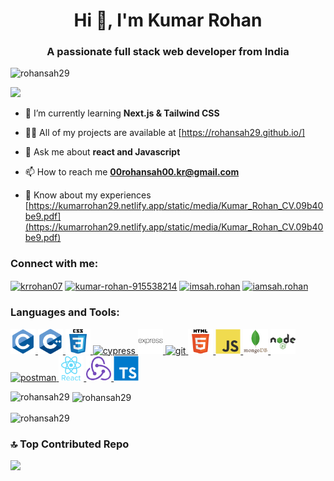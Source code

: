 <h1 align="center">Hi 👋, I'm Kumar Rohan</h1>
<h3 align="center">A passionate full stack web developer from India</h3>

<p align="left"> <img src="https://komarev.com/ghpvc/?username=rohansah29&label=Profile%20views&color=0e75b6&style=flat" alt="rohansah29" /> </p>

<p align="left"> <img src="https://media.licdn.com/dms/image/D4D16AQF1_FuZwNyw9A/profile-displaybackgroundimage-shrink_350_1400/0/1681572673771?e=1707955200&v=beta&t=wUntY6nfLTou3y3QyvwJ1EdPZ28BCov9nRjzoSQ8DQ8"></p>

- 🌱 I’m currently learning **Next.js & Tailwind CSS**

- 👨‍💻 All of my projects are available at [https://rohansah29.github.io/]

- 💬 Ask me about **react and Javascript**

- 📫 How to reach me **00rohansah00.kr@gmail.com**

- 📄 Know about my experiences [https://kumarrohan29.netlify.app/static/media/Kumar_Rohan_CV.09b40be9.pdf](https://kumarrohan29.netlify.app/static/media/Kumar_Rohan_CV.09b40be9.pdf)

<h3 align="left">Connect with me:</h3>
<p align="left">
<a href="https://twitter.com/krrohan07" target="blank"><img align="center" src="https://raw.githubusercontent.com/rahuldkjain/github-profile-readme-generator/master/src/images/icons/Social/twitter.svg" alt="krrohan07" height="30" width="40" /></a>
<a href="https://linkedin.com/in/kumar-rohan-915538214" target="blank"><img align="center" src="https://raw.githubusercontent.com/rahuldkjain/github-profile-readme-generator/master/src/images/icons/Social/linked-in-alt.svg" alt="kumar-rohan-915538214" height="30" width="40" /></a>
<a href="https://fb.com/imsah.rohan" target="blank"><img align="center" src="https://raw.githubusercontent.com/rahuldkjain/github-profile-readme-generator/master/src/images/icons/Social/facebook.svg" alt="imsah.rohan" height="30" width="40" /></a>
<a href="https://instagram.com/iamsah.rohan" target="blank"><img align="center" src="https://raw.githubusercontent.com/rahuldkjain/github-profile-readme-generator/master/src/images/icons/Social/instagram.svg" alt="iamsah.rohan" height="30" width="40" /></a>
</p>

<h3 align="left">Languages and Tools:</h3>
<p align="left"> <a href="https://www.cprogramming.com/" target="_blank" rel="noreferrer"> <img src="https://raw.githubusercontent.com/devicons/devicon/master/icons/c/c-original.svg" alt="c" width="40" height="40"/> </a> <a href="https://www.w3schools.com/cpp/" target="_blank" rel="noreferrer"> <img src="https://raw.githubusercontent.com/devicons/devicon/master/icons/cplusplus/cplusplus-original.svg" alt="cplusplus" width="40" height="40"/> </a> <a href="https://www.w3schools.com/css/" target="_blank" rel="noreferrer"> <img src="https://raw.githubusercontent.com/devicons/devicon/master/icons/css3/css3-original-wordmark.svg" alt="css3" width="40" height="40"/> </a> <a href="https://www.cypress.io" target="_blank" rel="noreferrer"> <img src="https://raw.githubusercontent.com/simple-icons/simple-icons/6e46ec1fc23b60c8fd0d2f2ff46db82e16dbd75f/icons/cypress.svg" alt="cypress" width="40" height="40"/> </a> <a href="https://expressjs.com" target="_blank" rel="noreferrer"> <img src="https://raw.githubusercontent.com/devicons/devicon/master/icons/express/express-original-wordmark.svg" alt="express" width="40" height="40"/> </a> <a href="https://git-scm.com/" target="_blank" rel="noreferrer"> <img src="https://www.vectorlogo.zone/logos/git-scm/git-scm-icon.svg" alt="git" width="40" height="40"/> </a> <a href="https://www.w3.org/html/" target="_blank" rel="noreferrer"> <img src="https://raw.githubusercontent.com/devicons/devicon/master/icons/html5/html5-original-wordmark.svg" alt="html5" width="40" height="40"/> </a> <a href="https://developer.mozilla.org/en-US/docs/Web/JavaScript" target="_blank" rel="noreferrer"> <img src="https://raw.githubusercontent.com/devicons/devicon/master/icons/javascript/javascript-original.svg" alt="javascript" width="40" height="40"/> </a> <a href="https://www.mongodb.com/" target="_blank" rel="noreferrer"> <img src="https://raw.githubusercontent.com/devicons/devicon/master/icons/mongodb/mongodb-original-wordmark.svg" alt="mongodb" width="40" height="40"/> </a> <a href="https://nodejs.org" target="_blank" rel="noreferrer"> <img src="https://raw.githubusercontent.com/devicons/devicon/master/icons/nodejs/nodejs-original-wordmark.svg" alt="nodejs" width="40" height="40"/> </a> <a href="https://postman.com" target="_blank" rel="noreferrer"> <img src="https://www.vectorlogo.zone/logos/getpostman/getpostman-icon.svg" alt="postman" width="40" height="40"/> </a> <a href="https://reactjs.org/" target="_blank" rel="noreferrer"> <img src="https://raw.githubusercontent.com/devicons/devicon/master/icons/react/react-original-wordmark.svg" alt="react" width="40" height="40"/> </a> <a href="https://redux.js.org" target="_blank" rel="noreferrer"> <img src="https://raw.githubusercontent.com/devicons/devicon/master/icons/redux/redux-original.svg" alt="redux" width="40" height="40"/> </a> <a href="https://www.typescriptlang.org/" target="_blank" rel="noreferrer"> <img src="https://raw.githubusercontent.com/devicons/devicon/master/icons/typescript/typescript-original.svg" alt="typescript" width="40" height="40"/> </a> </p>

<p><img align="left" src="https://github-readme-stats.vercel.app/api/top-langs?username=rohansah29&show_icons=true&locale=en&layout=compact" alt="rohansah29" /></p>

<p>&nbsp;<img align="center" src="https://github-readme-stats.vercel.app/api?username=rohansah29&show_icons=true&locale=en" alt="rohansah29" /></p>

<p><img align="center" src="https://github-readme-streak-stats.herokuapp.com/?user=rohansah29&" alt="rohansah29" /></p>

### 🔝 Top Contributed Repo
![](https://github-contributor-stats.vercel.app/api?username=rohansah29&limit=5&theme=flat&combine_all_yearly_contributions=true)

